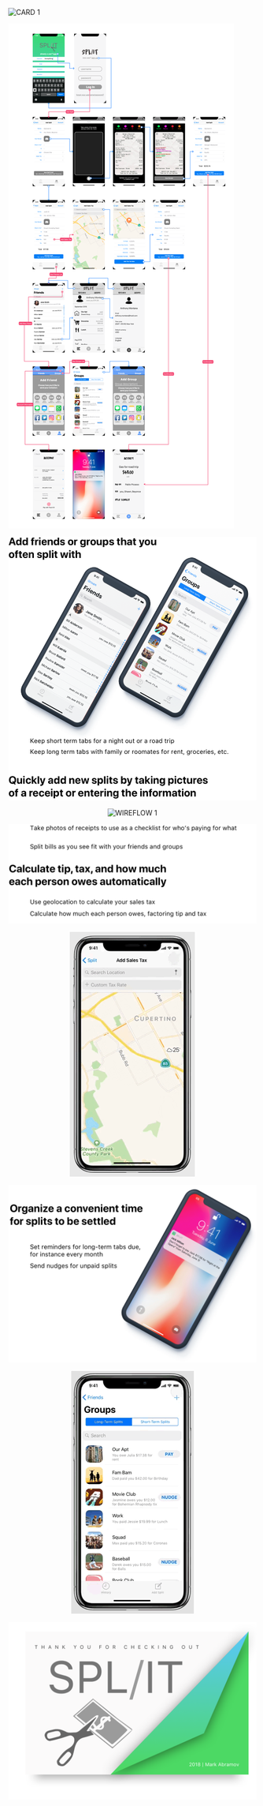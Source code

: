 ![CARD 1](https://github.com/markab4/split/blob/master/images/Card%201.png?raw=true)

![USER FLOW DIAGRAM](https://github.com/markab4/split/blob/master/images/wireflow.png?raw=true "USER FLOW DIAGRAM")

![CARD 2](https://github.com/markab4/split/blob/master/images/Card%202.png?raw=true)

<p align="center"> 
<img src="https://github.com/markab4/split/blob/master/images/Add-Split.gif?raw=true" alt = "WIREFLOW 1">
</p>

![CARD 3](https://github.com/markab4/split/blob/master/images/Card%203.png?raw=true)

<p align="center"> 
<img src="https://github.com/markab4/split/blob/master/images/Add-Tax.gif?raw=true" alt ="ADD TAX WIREFLOW">
</p>

![CARD 4](https://github.com/markab4/split/blob/master/images/Card%204.png?raw=true)

<p align="center"> 
<img src="https://github.com/markab4/split/blob/master/images/nudge-wireflow.gif?raw=true" alt ="NUDGE WIREFLOW">
</p>

![THANK YOU](https://github.com/markab4/split/blob/master/images/Thank%20You.png?raw=true)
